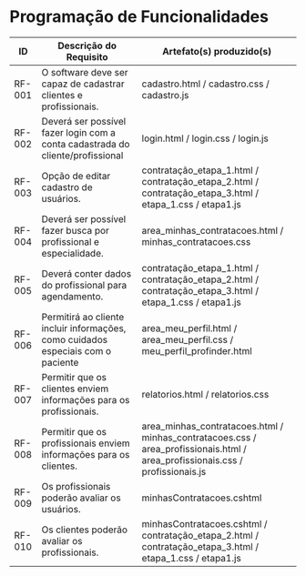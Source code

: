 # Programação de Funcionalidades


|ID    | Descrição do Requisito  | Artefato(s) produzido(s) |
|------|-----------------------------------------|----|
|RF-001| O software deve ser capaz de cadastrar clientes e profissionais. | cadastro.html / cadastro.css / cadastro.js | 
|RF-002| Deverá ser possível fazer login com a conta cadastrada do cliente/profissional   | login.html / login.css / login.js |
|RF-003| Opção de editar cadastro de usuários.   | contratação_etapa_1.html / contratação_etapa_2.html / contratação_etapa_3.html / etapa_1.css / etapa1.js |
|RF-004| Deverá ser possível fazer busca por profissional e especialidade.   | area_minhas_contratacoes.html / minhas_contratacoes.css |
|RF-005| Deverá conter dados do profissional para agendamento.   | contratação_etapa_1.html / contratação_etapa_2.html / contratação_etapa_3.html / etapa_1.css / etapa1.js |
|RF-006| Permitirá ao cliente incluir informações, como cuidados especiais com o paciente  | area_meu_perfil.html / area_meu_perfil.css / meu_perfil_profinder.html |
|RF-007| Permitir que os clientes enviem informações para os profissionais. | relatorios.html / relatorios.css |
|RF-008| Permitir que os profissionais enviem informações para os clientes. | area_minhas_contratacoes.html / minhas_contratacoes.css / area_profissionais.html / area_profissionais.css / profissionais.js |
|RF-009| Os profissionais poderão avaliar os usuários.  | minhasContratacoes.cshtml |
|RF-010| Os clientes poderão avaliar os profissionais.    | minhasContratacoes.cshtml / contratação_etapa_2.html / contratação_etapa_3.html / etapa_1.css / etapa1.js |
